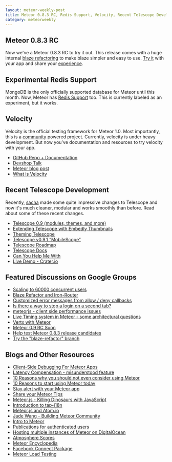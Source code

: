 ```yaml
---
layout: meteor-weekly-post
title: Meteor 0.8.3 RC, Redis Support, Velocity, Recent Telescope Development and More
category: meteorweekly
---
```


## Meteor 0.8.3 RC

Now we've a Meteor 0.8.3 RC to try it out. This release comes with a huge internal [blaze refactoring](https://groups.google.com/forum/#!topic/meteor-core/DucHmVXjayg) to make blaze simpler and easy to use. [Try it](https://groups.google.com/forum/#!topic/meteor-talk/JldNPrkJphg) with your app and share your  [experience](https://groups.google.com/forum/#!topic/meteor-talk/JldNPrkJphg).

## Experimental Redis Support

MongoDB is the only officially supported database for Meteor until this month. Now, Meteor has [Redis Support](https://groups.google.com/forum/#!topic/meteor-talk/Jl5Jt739wdA) too. This is currently labeled as an experiment, but it works.

## Velocity

Velocity is the official testing framework for Meteor 1.0. Most importantly, this is a  [community](https://groups.google.com/forum/#!forum/velocity-core) powered project. Currently, velocity is under heavy development. But now you've documentation and resources to try velocity with your app.

* [GitHub Repo + Documentation](https://github.com/xolvio/velocity/)
* [Devshop Talk](https://www.youtube.com/watch?v=eqzJ6KAjlUI)
* [Meteor blog post](https://www.meteor.com/blog/2014/07/14/meteor-testing-framework-velocity)
* [What is Velocity](http://differential.io/blog/what-is-velocity)

## Recent Telescope Development

Recently, [sacha](https://twitter.com/SachaGreif) made some quite impressive changes to Telescope and now it's much cleaner, modular and works smoothly than before. Read about some of these recent changes.

* [Telescope 0.9 (modules, themes, and more)](https://groups.google.com/forum/#!topic/meteor-talk/4COm6ftkYYs)
* [Extending Telescope with Embedly Thumbnails](http://telesc.pe/blog/extending-telescope-with-embedly-thumbnails/)
* [Theming Telescope](http://telesc.pe/docs/custom-themes/)
* [Telescope v0.9.1 “MobileScope”](http://telesc.pe/blog/telescope-v091-mobilescope/)
* [Telescope Roadmap](https://trello.com/b/oLMMqjVL/telescope-roadmap)
* [Telescope Docs](http://telesc.pe/docs/)
* [Can You Help Me With](http://telesc.pe/blog/can-you-help-me-with/)
* [Live Demo - Crater.io](http://crater.io/)

## Featured Discussions on Google Groups

* [Scaling to 60000 concurrent users](https://groups.google.com/forum/#!topic/meteor-talk/tLzV-vm6Tz)
* [Blaze Refactor and Iron-Router](https://groups.google.com/forum/#!topic/meteor-talk/hVj3wGOTPY8)
* [Customized error messages from allow / deny callbacks](https://groups.google.com/forum/#!topic/meteor-talk/9SBnC7upQjw)
* [Is there a way to stop a login on a second tab?](https://groups.google.com/forum/#!topic/meteor-talk/iiIFOngaWWM)
* [meteorjs - client side performance issues](https://groups.google.com/forum/#!topic/meteor-talk/k-59rUCO6AM)
* [Live Timing system in Meteor - some architectural questions](https://groups.google.com/forum/#!topic/meteor-talk/W-jQv6fMiTI)
* [Vertx with Meteor](https://groups.google.com/forum/#!topic/meteor-talk/fzC9Xm3-e2k)
* [Meteor 0.9 RC Soon](https://groups.google.com/d/msg/meteor-core/OS54_kc8O5U/FG4_0XcZ9fQJ)
* [Help test Meteor 0.8.3 release candidates](https://groups.google.com/forum/#!topic/meteor-core/JldNPrkJphg)
* [Try the "blaze-refactor" branch](https://groups.google.com/forum/#!topic/meteor-core/DucHmVXjayg)

## Blogs and Other Resources

* [Client-Side Debugging For Meteor Apps](http://meteorhacks.com/client-side-debugging-for-meteor-apps.html)
* [Latency Compensation - misunderstood feature](http://crater.io/posts/84t5oTLzXbvSP9t9f)
* [10 Reasons why you should not even consider using Meteor](http://yauh.de/10-reasons-why-you-should-not-even-consider-using-meteor/)
* [10 Reasons to start using Meteor today](http://yauh.de/10-reasons-to-start-using-meteor-today/)
* [Stay alert with your Meteor app](https://kadira.io/blog/stay-alert-with-your-meteor-app/)
* [Share your Meteor Tips](http://crater.io/posts/qmfCsbY9dZJj4rD5e)
* [Meteor.js - Killing Dinosaurs with JavaScript](https://www.youtube.com/watch?v=OXwnvkE5t_Y&feature=youtu.be)
* [Introduction to tap-i18n](http://theosp.github.io/presentations/developing-tap-i18n/#/)
* [Meteor.js and Atom.io](http://pem-musing.blogspot.fr/2014/07/meteorjs-from-within-atomio-full-stack.html)
* [Jade Wang - Building Meteor Community](http://www.heavybit.com/library/video/2014-07-08-jade-wang)
* [Intro to Meteor](https://www.youtube.com/watch?v=9wfbTff_GeQ&feature=youtu.be)
* [Publications for authenticated users](http://meteorcapture.com/publications-for-authenticated-users/)
* [Hosting multiple instances of Meteor on DigitalOcean](http://code.krister.ee/hosting-multiple-instances-of-meteor-on-digitalocean/)
* [Atmosphere Scores](http://blog.percolatestudio.com/engineering/atmosphere-score/)
* [Meteor Encyclopedia](https://www.discovermeteor.com/encyclopedia)
* [Facebook Connect Package](http://atmospherejs.com/package/facebook-connect)
* [Meteor Load Testing](http://crater.io/posts/mnq86HjGgAx9NWnYR)
